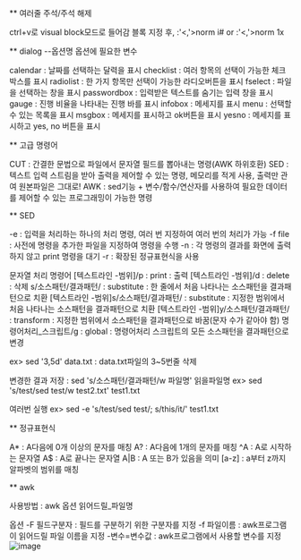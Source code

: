 ** 여러줄 주석/주석 해제

ctrl+v로 visual block모드로 들어감
블록 지정 후,
:'<,'>norm i#
or
:'<,'>norm 1x

** dialog --옵션명 옵션에 필요한 변수

calendar : 날짜를 선택하는 달력을 표시
checklist : 여러 항목의 선택이 가능한 체크박스를 표시
radiolist : 한 가지 항목만 선택이 가능한 라디오버튼을 표시
fselect :  파일을 선택하는 창을 표시
passwordbox : 입력받은 텍스트를 숨기는 입력 창을 표시
gauge : 진행 비율을 나타내는 진행 바를 표시
infobox : 메세지를 표시
menu : 선택할 수 있는 목록을 표시
msgbox : 메세지를 표시하고 ok버튼을 표시
yesno : 메세지를 표시하고 yes, no 버튼을 표시


** 고급 명령어

CUT : 간결한 문법으로 파일에서 문자열 필드를 뽑아내는 명령(AWK 하위호환)
SED : 텍스트 입력 스트림을 받아 출력을 제어할 수 있는 명령, 메모리를 적게 사용, 출력만 관여 원본파일은 그대로!
AWK : sed기능 + 변수/함수/연산자를 사용하여 필요한 데이터를 제어할 수 있는 프로그래밍이 가능한 명령

** SED

-e : 입력을 처리하는 하나의 처리 명령, 여러 번 지정하여 여러 번의 처리가 가능
-f file : 사전에 명령을 추가한 파일을 지정하여 명령을 수행
-n : 각 명령의 결과를 화면에 출력하지 않고 print 명령을 대기
-r : 확장된 정규표현식을 사용

문자열 처리 명령어
[텍스트라인 -범위]/p : print : 출력
[텍스트라인 -범위]/d : delete : 삭제
s/소스패턴/결과패턴/ : substitute : 한 줄에서 처음 나타나는 소스패턴을 결과패턴으로 치환
[텍스트라인 -범위]s/소스패턴/결과패턴/ : substitute : 지정한 범위에서 처음 나타나는 소스패턴을 결과패턴으로 치환
[텍스트라인 -범위]y/소스패턴/결과패턴/ : transform : 지정한 범위에서 소스패턴을 결과패턴으로 바꿈(문자 수가 같아야 함)
명령어처리_스크립트/g : global : 명령어처리 스크립트의 모든 소스패턴을 결과패턴으로 변경

ex> sed '3,5d' data.txt : data.txt파일의 3~5번줄 삭제

변경한 결과 저장 : sed 's/소스패턴/결과패턴/w 파일명' 읽을파일명
ex> sed 's/test/sed test/w test2.txt' test1.txt

여러번 실행 ex> sed -e 's/test/sed test/; s/this/it/' test1.txt


** 정규표현식

A* : A다음에 0개 이상의 문자를 매칭
A? : A다음에 1개의 문자를 매칭
^A : A로 시작하는 문자열
A$ : A로 끝나는 문자열
A|B : A 또는 B가 있음을 의미
[a-z] : a부터 z까지 알파벳의 범위를 매칭

** awk

사용방법 : awk 옵션 읽어드릴_파일명

옵션
-F 필드구분자 : 필드를 구분하기 위한 구분자를 지정
-f 파일이름 : awk프로그램이 읽어드릴 파일 이름을 지정
-변수=변수값 : awk프로그램에서 사용할 변수를 지정
![image](https://user-images.githubusercontent.com/85976426/144037681-9d91e2bc-4b1e-4646-8377-f1d662966f51.png)
